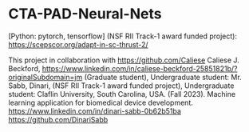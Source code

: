 # CTA-PAD-Neural-Nets
[Python: pytorch, tensorflow]
(NSF RII Track-1 award funded project): https://scepscor.org/adapt-in-sc-thrust-2/

This project in collaboration with https://github.com/Caliese Caliese J. Beckford, https://www.linkedin.com/in/caliese-beckford-25851821b/?originalSubdomain=jm (Graduate student), Undergraduate student: Mr. Sabb, Dinari,  (NSF RII Track-1 award funded project), Undergraduate student: Claflin University, South Carolina, USA. (Fall 2023). Machine learning application for biomedical device development. https://www.linkedin.com/in/dinari-sabb-0b62b51ba https://github.com/DinariSabb
